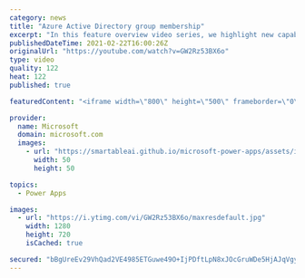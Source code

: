 ```yaml
---
category: news
title: "Azure Active Directory group membership"
excerpt: "In this feature overview video series, we highlight new capabilities included in the latest update to Microsoft Power Apps.  Power Apps Dataverse provides record level security to Azure Active Directory group membership types. Admins can easily set up and assign permissions to different Azure AD users,"
publishedDateTime: 2021-02-22T16:00:26Z
originalUrl: "https://youtube.com/watch?v=GW2Rz53BX6o"
type: video
quality: 122
heat: 122
published: true

featuredContent: "<iframe width=\"800\" height=\"500\" frameborder=\"0\" src=\"https://www.youtube.com/embed/GW2Rz53BX6o\" allow=\"accelerometer; autoplay; encrypted-media; gyroscope; picture-in-picture\" allowfullscreen></iframe>"

provider:
  name: Microsoft
  domain: microsoft.com
  images:
    - url: "https://smartableai.github.io/microsoft-power-apps/assets/images/organizations/microsoft.com-50x50.jpg"
      width: 50
      height: 50

topics:
  - Power Apps

images:
  - url: "https://i.ytimg.com/vi/GW2Rz53BX6o/maxresdefault.jpg"
    width: 1280
    height: 720
    isCached: true

secured: "bBgUreEv29VhQad2VE4985ETGuwe49O+IjPDftLpN8xJOcGruWDe5HjAJqVgyEhAtvtAIeO7vKajKPnf9DcHHPz05uCuEBD48nqLSHI3JsUD0fs2b046URqQvIl/oapfq7D2Vxpi4CW5kchw5fJr0TldtM6uB/cqpRY34t1lWouSi/YrKWSFc56gngWdrK+h6EM3oxbZlkWg71jshP60RpwE+aPbsDRN0SfeDZHjEVZ5S9V1Cosr2pFZbPgiSFQ6RgOg+XzrzAhYARvjQCyu4RC994w9DVlNRNoRVPINbVq5EidQqIBIDMuD5S+0C5c3Lx0+x7AfvnQEcuV8QW9abZ42KHfYPdIytR3zeFX1vdqBD8PfrJCjEypJLRa4sDb9VkmgR1Qpx6ULZ3o/nVacPMpo0I0DLTOsBX2RU5yea6RS9HTJeg42X6nPSY2hU0xV;E8EZeJarJGEmINxiseHZnA=="
---
```


